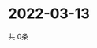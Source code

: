 # 2022-03-13
  共 0条

  <!-- BEGIN -->
  <!-- 最后更新时间Sun Mar 13 2022 14:03:43 GMT+0000 (Coordinated Universal Time) -->
  
  <!-- END -->
  
  